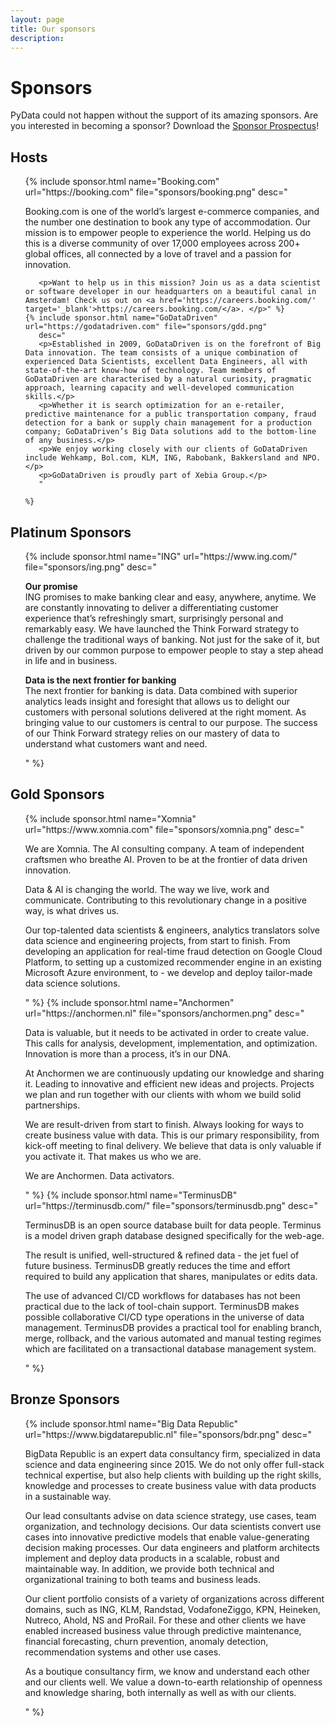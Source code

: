 ```yaml
---
layout: page
title: Our sponsors
description: 
---
```


# Sponsors

PyData could not happen without the support of its amazing sponsors. Are you interested in becoming a sponsor? 
Download the [Sponsor Prospectus](https://pydata.org/wp-content/uploads/2019/04/sponsor-prospectus.pdf)!


## Hosts
<ul>
    {% include sponsor.html name="Booking.com" url="https://booking.com" file="sponsors/booking.png" 
       desc="
       <p>Booking.com is one of the world’s largest e-commerce companies, and the number one destination to book any type of accommodation. Our mission is to empower people to experience the world. Helping us do this is a diverse community of over 17,000 employees across 200+ global offices, all connected by a love of travel and a passion for innovation.</p>
       
       <p>Want to help us in this mission? Join us as a data scientist or software developer in our headquarters on a beautiful canal in Amsterdam! Check us out on <a href='https://careers.booking.com/' target='_blank'>https://careers.booking.com/</a>. </p>" %}
    {% include sponsor.html name="GoDataDriven" url="https://godatadriven.com" file="sponsors/gdd.png" 
       desc="
       <p>Established in 2009, GoDataDriven is on the forefront of Big Data innovation. The team consists of a unique combination of experienced Data Scientists, excellent Data Engineers, all with state-of-the-art know-how of technology. Team members of GoDataDriven are characterised by a natural curiosity, pragmatic approach, learning capacity and well-developed communication skills.</p>
       <p>Whether it is search optimization for an e-retailer, predictive maintenance for a public transportation company, fraud detection for a bank or supply chain management for a production company; GoDataDriven’s Big Data solutions add to the bottom-line of any business.</p>
       <p>We enjoy working closely with our clients of GoDataDriven include Wehkamp, Bol.com, KLM, ING, Rabobank, Bakkersland and NPO.</p>
       <p>GoDataDriven is proudly part of Xebia Group.</p>
       "
    
    %}
</ul>

## Platinum Sponsors
<ul>
{% include sponsor.html name="ING" url="https://www.ing.com/" file="sponsors/ing.png" 
       desc="
    <p><b>Our promise</b><br>ING promises to make banking clear and easy, anywhere, anytime. We are constantly innovating to deliver a differentiating customer experience that’s refreshingly smart, surprisingly personal and remarkably easy. We have launched the Think Forward strategy to challenge the traditional ways of banking. Not just for the sake of it, but driven by our common purpose to empower people to stay a step ahead in life and in business.</p>
    <p><b>Data is the next frontier for banking</b><br>The next frontier for banking is data. Data combined with superior analytics leads insight and foresight that allows us to delight our customers with personal solutions delivered at the right moment. As bringing value to our customers is central to our purpose. The success of our Think Forward strategy relies on our mastery of data to understand what customers want and need.</p>
    "
      %}
</ul>

## Gold Sponsors
<ul>
    {% include sponsor.html name="Xomnia" url="https://www.xomnia.com" file="sponsors/xomnia.png" 
       desc="
      <p>We are Xomnia. The AI consulting company. A team of independent craftsmen who breathe AI. Proven to be at the frontier of data driven innovation.</p>
    <p>Data & AI is changing the world. The way we live, work and communicate. Contributing to this revolutionary change in a positive way, is what drives us. </p>
    <p>Our top-talented data scientists & engineers, analytics translators solve data science and engineering projects, from start to finish. From developing an application for real-time fraud detection on Google Cloud Platform, to setting up a customized recommender engine in an existing Microsoft Azure environment, to  - we develop and deploy tailor-made data science solutions.</p>
"
      %}
     {% include sponsor.html name="Anchormen" url="https://anchormen.nl" file="sponsors/anchormen.png" 
       desc="
     <p>Data is valuable, but it needs to be activated in order to create value. This calls for analysis, development, implementation, and optimization. Innovation is more than a process, it’s in our DNA.</p>
     <p>At Anchormen we are continuously updating our knowledge and sharing it. Leading to innovative and efficient new ideas and projects. Projects we plan and run together with our clients with whom we build solid partnerships.</p>
     <p>We are result-driven from start to finish. Always looking for ways to create business value with data. This is our primary responsibility, from kick-off meeting to final delivery. We believe that data is only valuable if you activate it. That makes us who we are.</p>
     <p>We are Anchormen. Data activators.</p>
     "
      %}
      {% include sponsor.html name="TerminusDB" url="https://terminusdb.com/" file="sponsors/terminusdb.png" 
       desc="
       <p>TerminusDB is an open source database built for data people. Terminus is a model driven graph database designed specifically for the web-age.</p>
       <p>The result is unified, well-structured & refined data - the jet fuel of future business. TerminusDB greatly reduces the time and effort required to build any application that shares, manipulates or edits data.</p>
       <p>The use of advanced CI/CD workflows for databases has not been practical due to the lack of tool-chain support. TerminusDB makes possible collaborative CI/CD type operations in the universe of data management. TerminusDB provides a practical tool for enabling branch, merge, rollback, and the various automated and manual testing regimes which are facilitated on a transactional database management system.</p>
     "
      %}
</ul>


## Bronze Sponsors
<ul>
    {% include sponsor.html name="Big Data Republic" url="https://www.bigdatarepublic.nl" file="sponsors/bdr.png" 
       desc="
       <p>BigData Republic is an expert data consultancy firm, specialized in data science and data engineering since 2015. We do not only offer full-stack technical expertise, but also help clients with building up the right skills, knowledge and processes to create business value with data products in a sustainable way. </p>
       <p>Our lead consultants advise on data science strategy, use cases, team organization, and technology decisions. Our data scientists convert use cases into innovative predictive models that enable value-generating decision making processes. Our data engineers and platform architects implement and deploy data products in a scalable, robust and maintainable way. In addition, we provide both technical and organizational training to both teams and business leads.</p>
       <p>Our client portfolio consists of a variety of organizations across different domains, such as ING, KLM, Randstad, VodafoneZiggo, KPN, Heineken, Nutreco, Ahold, NS and ProRail. For these and other clients we have enabled increased business value through predictive maintenance, financial forecasting, churn prevention, anomaly detection, recommendation systems and other use cases.</p>
       <p>As a boutique consultancy firm, we know and understand each other and our clients well. We value a down-to-earth relationship of openness and knowledge sharing, both internally as well as with our clients.</p>
      "
      %}
</ul>
